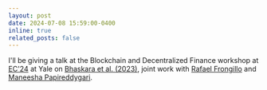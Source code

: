 ```yaml
---
layout: post
date: 2024-07-08 15:59:00-0400
inline: true
related_posts: false
---
```


I'll be giving a talk at the Blockchain and Decentralized Finance workshop at [EC'24](https://ec24.sigecom.org) at Yale on [Bhaskara et al. (2023)](/assets/pdf/talks/ec24-defi-workshop-liquidity.pdf), joint work with [Rafael Frongillo](https://raf.prof) and [Maneesha Papireddygari](https://papireddygari.github.io).